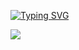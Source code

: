 [![Typing SVG](https://readme-typing-svg.demolab.com?font=Pacifico&weight=800&duration=3000&pause=1008&color=14CD43&width=435&lines=Hello+world!+I'm+Freddy+Hernandez;Welcome+to+my+GitHub)](https://git.io/typing-svg)
<div align="left">
  <img src="https://skillicons.dev/icons?i=r,py,cpp,git,html" />
</div>
